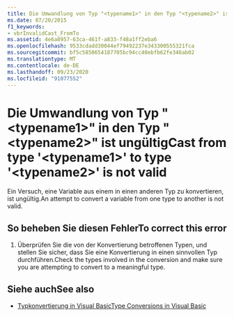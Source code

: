 ```yaml
---
title: Die Umwandlung von Typ "<typename1>" in den Typ "<typename2>" ist ungültig
ms.date: 07/20/2015
f1_keywords:
- vbrInvalidCast_FromTo
ms.assetid: 4e6a8957-63ca-461f-a833-f48a1ff2eba6
ms.openlocfilehash: 9533cdadd30044ef79492237e343300555321fca
ms.sourcegitcommit: bf5c5850654187705bc94cc40ebfb62fe346ab02
ms.translationtype: MT
ms.contentlocale: de-DE
ms.lasthandoff: 09/23/2020
ms.locfileid: "91077552"
---
```

# <a name="cast-from-type-typename1-to-type-typename2-is-not-valid"></a><span data-ttu-id="b6c6b-102">Die Umwandlung von Typ "\<typename1>" in den Typ "\<typename2>" ist ungültig</span><span class="sxs-lookup"><span data-stu-id="b6c6b-102">Cast from type '\<typename1>' to type '\<typename2>' is not valid</span></span>

<span data-ttu-id="b6c6b-103">Ein Versuch, eine Variable aus einem in einen anderen Typ zu konvertieren, ist ungültig.</span><span class="sxs-lookup"><span data-stu-id="b6c6b-103">An attempt to convert a variable from one type to another is not valid.</span></span>  
  
## <a name="to-correct-this-error"></a><span data-ttu-id="b6c6b-104">So beheben Sie diesen Fehler</span><span class="sxs-lookup"><span data-stu-id="b6c6b-104">To correct this error</span></span>  
  
1. <span data-ttu-id="b6c6b-105">Überprüfen Sie die von der Konvertierung betroffenen Typen, und stellen Sie sicher, dass Sie eine Konvertierung in einen sinnvollen Typ durchführen.</span><span class="sxs-lookup"><span data-stu-id="b6c6b-105">Check the types involved in the conversion and make sure you are attempting to convert to a meaningful type.</span></span>  
  
## <a name="see-also"></a><span data-ttu-id="b6c6b-106">Siehe auch</span><span class="sxs-lookup"><span data-stu-id="b6c6b-106">See also</span></span>

- [<span data-ttu-id="b6c6b-107">Typkonvertierung in Visual Basic</span><span class="sxs-lookup"><span data-stu-id="b6c6b-107">Type Conversions in Visual Basic</span></span>](../programming-guide/language-features/data-types/type-conversions.md)

